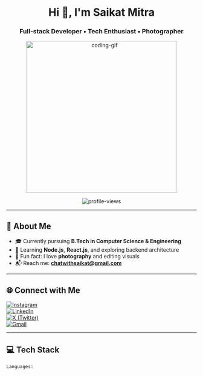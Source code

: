 <h1 align="center">Hi 👋, I'm Saikat Mitra</h1>
<h3 align="center">Full-stack Developer • Tech Enthusiast • Photographer</h3>

<p align="center">
  <img src="https://miro.medium.com/v2/resize:fit:1400/0*M50IPKZz58Fyy178.gif" width="400" alt="coding-gif">
</p>

<p align="center">
  <img src="https://komarev.com/ghpvc/?username=shymyth&label=Profile%20views&color=7f00ff&style=flat-square" alt="profile-views" />
</p>

---

## 💫 About Me

- 🎓 Currently pursuing **B.Tech in Computer Science & Engineering**  
- 🌱 Learning **Node.js**, **React.js**, and exploring backend architecture  
- 📸 Fun fact: I love **photography** and editing visuals  
- 📬 Reach me: **chatwithsaikat@gmail.com**

---

## 🌐 Connect with Me

[![Instagram](https://img.shields.io/badge/Instagram-%23E4405F.svg?style=for-the-badge&logo=Instagram&logoColor=white)](https://www.instagram.com/_shymyth/)  
[![LinkedIn](https://img.shields.io/badge/LinkedIn-%230A66C2.svg?style=for-the-badge&logo=LinkedIn&logoColor=white)](https://www.linkedin.com/in/shymyth)  
[![X (Twitter)](https://img.shields.io/badge/X-000000?style=for-the-badge&logo=X&logoColor=white)](https://x.com/_Shymyth)  
[![Gmail](https://img.shields.io/badge/Gmail-D14836?style=for-the-badge&logo=gmail&logoColor=white)](mailto:chatwithsaikat@gmail.com)

---

## 💻 Tech Stack

```bash
Languages:
